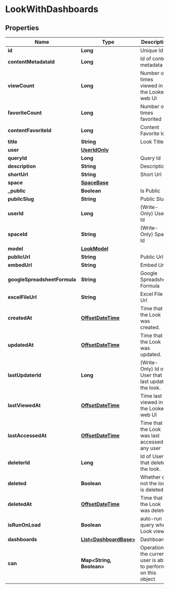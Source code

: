 # LookWithDashboards

## Properties
Name | Type | Description | Notes
------------ | ------------- | ------------- | -------------
**id** | **Long** | Unique Id |  [optional]
**contentMetadataId** | **Long** | Id of content metadata |  [optional]
**viewCount** | **Long** | Number of times viewed in the Looker web UI |  [optional]
**favoriteCount** | **Long** | Number of times favorited |  [optional]
**contentFavoriteId** | **Long** | Content Favorite Id |  [optional]
**title** | **String** | Look Title |  [optional]
**user** | [**UserIdOnly**](UserIdOnly.md) |  |  [optional]
**queryId** | **Long** | Query Id |  [optional]
**description** | **String** | Description |  [optional]
**shortUrl** | **String** | Short Url |  [optional]
**space** | [**SpaceBase**](SpaceBase.md) |  |  [optional]
**_public** | **Boolean** | Is Public |  [optional]
**publicSlug** | **String** | Public Slug |  [optional]
**userId** | **Long** | (Write-Only) User Id |  [optional]
**spaceId** | **String** | (Write-Only) Space Id |  [optional]
**model** | [**LookModel**](LookModel.md) |  |  [optional]
**publicUrl** | **String** | Public Url |  [optional]
**embedUrl** | **String** | Embed Url |  [optional]
**googleSpreadsheetFormula** | **String** | Google Spreadsheet Formula |  [optional]
**excelFileUrl** | **String** | Excel File Url |  [optional]
**createdAt** | [**OffsetDateTime**](OffsetDateTime.md) | Time that the Look was created. |  [optional]
**updatedAt** | [**OffsetDateTime**](OffsetDateTime.md) | Time that the Look was updated. |  [optional]
**lastUpdaterId** | **Long** | (Write-Only) Id of User that last updated the look. |  [optional]
**lastViewedAt** | [**OffsetDateTime**](OffsetDateTime.md) | Time last viewed in the Looker web UI |  [optional]
**lastAccessedAt** | [**OffsetDateTime**](OffsetDateTime.md) | Time that the Look was last accessed by any user |  [optional]
**deleterId** | **Long** | Id of User that deleted the look. |  [optional]
**deleted** | **Boolean** | Whether or not the look is deleted |  [optional]
**deletedAt** | [**OffsetDateTime**](OffsetDateTime.md) | Time that the Look was deleted. |  [optional]
**isRunOnLoad** | **Boolean** | auto-run query when Look viewed |  [optional]
**dashboards** | [**List&lt;DashboardBase&gt;**](DashboardBase.md) | Dashboards |  [optional]
**can** | **Map&lt;String, Boolean&gt;** | Operations the current user is able to perform on this object |  [optional]
